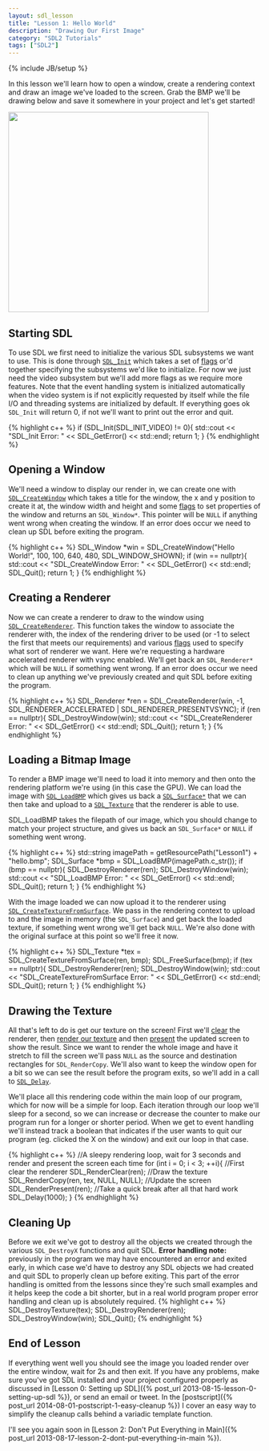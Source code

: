 ```yaml
---
layout: sdl_lesson
title: "Lesson 1: Hello World"
description: "Drawing Our First Image"
category: "SDL2 Tutorials" 
tags: ["SDL2"]
---
```

{% include JB/setup %}

In this lesson we'll learn how to open a window, create a rendering context and draw
an image we've loaded to the screen. Grab the BMP we'll be drawing below and save it somewhere in your
project and let's get started!

<!--more-->

<a href="https://github.com/Twinklebear/TwinklebearDev-Lessons/raw/master/res/Lesson1/hello.bmp">
	<img class="centered" width="400" height="auto" 
		src="https://github.com/Twinklebear/TwinklebearDev-Lessons/raw/master/res/Lesson1/hello.bmp">
</a>

Starting SDL
-
To use SDL we first need to initialize the various SDL subsystems we want to use. This is done through
[`SDL_Init`](http://wiki.libsdl.org/moin.fcg/SDL_Init) which takes a set of 
[flags](http://wiki.libsdl.org/moin.fcg/SDL_Init#Remarks) or'd together specifying the subsystems we'd like to initialize.
For now we just need the video subsystem but we'll add more flags as we require more features. Note that the event
handling system is initialized automatically when the video system is if not explicitly requested by itself while
the file I/O and threading systems are initialized by default.
If everything goes ok `SDL_Init` will return 0, if not we'll want to print out the error and quit.

{% highlight c++ %}
if (SDL_Init(SDL_INIT_VIDEO) != 0){
	std::cout << "SDL_Init Error: " << SDL_GetError() << std::endl;
	return 1;
}
{% endhighlight %}
<br />

Opening a Window
-
We'll need a window to display our render in, we can create one with 
[`SDL_CreateWindow`](http://wiki.libsdl.org/moin.fcg/SDL_CreateWindow) which takes a title for the window,
the x and y position to create it at, the window width and height and some [flags](http://wiki.libsdl.org/moin.fcg/SDL_WindowFlags) to set properties of the window and returns an `SDL_Window*`. This pointer will be `NULL` if anything went
wrong when creating the window. If an error does occur we need to clean up SDL before exiting the program.

{% highlight c++ %}
SDL_Window *win = SDL_CreateWindow("Hello World!", 100, 100, 640, 480, SDL_WINDOW_SHOWN);
if (win == nullptr){
	std::cout << "SDL_CreateWindow Error: " << SDL_GetError() << std::endl;
	SDL_Quit();
	return 1;
}
{% endhighlight %}
<br />

Creating a Renderer
-
Now we can create a renderer to draw to the window using [`SDL_CreateRenderer`](http://wiki.libsdl.org/moin.fcg/SDL_CreateRenderer). This function takes the window to associate the renderer with, the index of the rendering driver
to be used (or -1 to select the first that meets our requirements) and various 
[flags](http://wiki.libsdl.org/moin.fcg/SDL_RendererFlags) used to specify what sort of renderer we want.
Here we're requesting a hardware accelerated renderer with vsync enabled. We'll get back an `SDL_Renderer*` which will be
`NULL` if something went wrong. If an error does occur we need to clean up anything we've previously created and quit
SDL before exiting the program.

{% highlight c++ %}
SDL_Renderer *ren = SDL_CreateRenderer(win, -1, SDL_RENDERER_ACCELERATED | SDL_RENDERER_PRESENTVSYNC);
if (ren == nullptr){
	SDL_DestroyWindow(win);
	std::cout << "SDL_CreateRenderer Error: " << SDL_GetError() << std::endl;
	SDL_Quit();
	return 1;
}
{% endhighlight %}
<br />

Loading a Bitmap Image
-
To render a BMP image we'll need to load it into memory and then onto the rendering platform we're 
using (in this case the GPU). We can load the image with [`SDL_LoadBMP`](http://wiki.libsdl.org/moin.fcg/SDL_LoadBMP)
which gives us back a [`SDL_Surface*`](http://wiki.libsdl.org/moin.fcg/SDL_Surface) that we can then take and upload to a [`SDL_Texture`](http://wiki.libsdl.org/moin.fcg/SDL_Texture) that the renderer is able to use.

SDL_LoadBMP takes the filepath of our image, which you should change to match your project structure, and gives us back
an `SDL_Surface*` or `NULL` if something went wrong.

{% highlight c++ %}
std::string imagePath = getResourcePath("Lesson1") + "hello.bmp";
SDL_Surface *bmp = SDL_LoadBMP(imagePath.c_str());
if (bmp == nullptr){
	SDL_DestroyRenderer(ren);
	SDL_DestroyWindow(win);
	std::cout << "SDL_LoadBMP Error: " << SDL_GetError() << std::endl;
	SDL_Quit();
	return 1;
}
{% endhighlight %}
<br />

With the image loaded we can now upload it to the renderer using [`SDL_CreateTextureFromSurface`](http://wiki.libsdl.org/moin.fcg/SDL_CreateTextureFromSurface). We pass in the rendering context to upload to and the image in memory (the `SDL_Surface`)
and get back the loaded texture, if something went wrong we'll get back `NULL`. We're also done with the original
surface at this point so we'll free it now.

{% highlight c++ %}
SDL_Texture *tex = SDL_CreateTextureFromSurface(ren, bmp);
SDL_FreeSurface(bmp);
if (tex == nullptr){
	SDL_DestroyRenderer(ren);
	SDL_DestroyWindow(win);
	std::cout << "SDL_CreateTextureFromSurface Error: " << SDL_GetError() << std::endl;
	SDL_Quit();
	return 1;
}
{% endhighlight %}
<br />

Drawing the Texture
-
All that's left to do is get our texture on the screen! First we'll [clear](http://wiki.libsdl.org/moin.fcg/SDL_RenderClear)
the renderer, then [render our texture](http://wiki.libsdl.org/moin.fcg/SDL_RenderCopy) and then 
[present](http://wiki.libsdl.org/moin.fcg/SDL_RenderPresent) the updated screen to show the result. Since
we want to render the whole image and have it stretch to fill the screen we'll pass `NULL` as the source
and destination rectangles for `SDL_RenderCopy`. We'll also
want to keep the window open for a bit so we can see the result before the program exits, so we'll add in a call
to [`SDL_Delay`](http://wiki.libsdl.org/moin.fcg/SDL_Delay).

We'll place all this rendering code within the main loop of our program, which for now will be a simple for loop.
Each iteration through our loop we'll sleep for a second, so we can increase or decrease the counter to make our
program run for a longer or shorter period. When we get to event handling we'll instead track a boolean that indicates
if the user wants to quit our program (eg. clicked the X on the window) and exit our loop in that case.

{% highlight c++ %}
//A sleepy rendering loop, wait for 3 seconds and render and present the screen each time
for (int i = 0; i < 3; ++i){
	//First clear the renderer
	SDL_RenderClear(ren);
	//Draw the texture
	SDL_RenderCopy(ren, tex, NULL, NULL);
	//Update the screen
	SDL_RenderPresent(ren);
	//Take a quick break after all that hard work
	SDL_Delay(1000);
}
{% endhighlight %}
<br />

Cleaning Up
-
Before we exit we've got to destroy all the objects we created through the various `SDL_DestroyX` functions and 
quit SDL. **Error handling note:** previously in the program we may have encountered an error and exited early,
in which case we'd have to destroy any SDL objects we had created and quit SDL to properly clean up before exiting.
This part of the error handling is omitted from the lessons since they're such small examples
and it helps keep the code a bit shorter, but in a real world program
proper error handling and clean up is absolutely required.
{% highlight c++ %}
SDL_DestroyTexture(tex);
SDL_DestroyRenderer(ren);
SDL_DestroyWindow(win);
SDL_Quit();
{% endhighlight %}
<br />

End of Lesson
-
If everything went well you should see the image you loaded render over the entire window, wait for 2s and then exit.
If you have any problems, make sure you've got SDL installed and your project configured properly as discussed in 
[Lesson 0: Setting up SDL]({% post_url 2013-08-15-lesson-0-setting-up-sdl %}), or send an email or tweet.
In the [postscript]({% post_url 2014-08-01-postscript-1-easy-cleanup %}) I cover an easy way to simplify the cleanup calls behind a variadic template function.

I'll see you again soon in [Lesson 2: Don't Put Everything in Main]({% post_url 2013-08-17-lesson-2-dont-put-everything-in-main %}).


